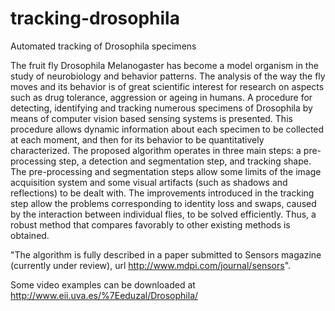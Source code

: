 # tracking-drosophila

Automated tracking of Drosophila specimens

The fruit fly Drosophila Melanogaster has become a model organism in the study of neurobiology and behavior patterns. The analysis of the way the fly moves and its behavior is of great scientific interest for research on aspects such as drug tolerance, aggression or ageing in humans. A procedure for detecting, identifying and tracking numerous specimens of Drosophila by means of computer vision based sensing systems is presented. This procedure allows dynamic information about each specimen to be collected at each moment, and then for its behavior to be quantitatively characterized. The proposed algorithm operates in three main steps: a pre-processing step, a detection and segmentation step, and tracking shape. The pre-processing and segmentation steps allow some limits of the image acquisition system and some visual artifacts (such as shadows and reflections) to be dealt with. The improvements introduced in the tracking step allow the problems corresponding to identity loss and swaps, caused by the interaction between individual flies, to be solved efficiently. Thus, a robust method that compares favorably to other existing methods is obtained.

"The algorithm is fully described in a paper submitted to Sensors magazine (currently under review), url http://www.mdpi.com/journal/sensors".

Some video examples can be downloaded at  http://www.eii.uva.es/%7Eeduzal/Drosophila/
